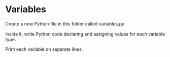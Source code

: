 # Variables

Create a new Python ﬁle in this folder called variables.py

Inside it, write Python code declaring and assigning values for each
variable type.

Print each variable on separate lines.
